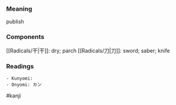 ### Meaning

publish

### Components

[[Radicals/干|干]]: dry; parch [[Radicals/刀|刀]]: sword; saber; knife

### Readings

```
- Kunyomi: 
- Onyomi: カン
```

#kanji